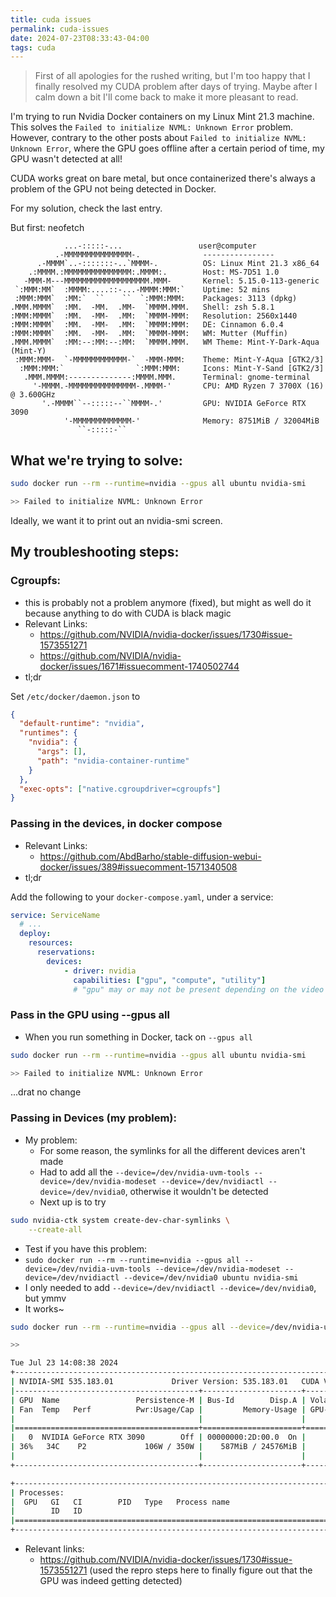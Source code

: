 ```yaml
---
title: cuda issues
permalink: cuda-issues
date: 2024-07-23T08:33:43-04:00
tags: cuda
---
```


> First of all apologies for the rushed writing, but I'm too happy that I
> finally resolved my CUDA problem after days of trying. Maybe after I calm down
> a bit I'll come back to make it more pleasant to read.

I'm trying to run Nvidia Docker containers on my Linux Mint 21.3 machine. This
solves the `Failed to initialize NVML: Unknown Error` problem. However, contrary
to the other posts about `Failed to initialize NVML: Unknown Error`, where the
GPU goes offline after a certain period of time, my GPU wasn't detected at all!

CUDA works great on bare metal, but once containerized there's always a problem
of the GPU not being detected in Docker.

For my solution, check the last entry.

But first: neofetch

```
            ...-:::::-...                 user@computer
          .-MMMMMMMMMMMMMMM-.              ----------------
      .-MMMM`..-:::::::-..`MMMM-.          OS: Linux Mint 21.3 x86_64
    .:MMMM.:MMMMMMMMMMMMMMM:.MMMM:.        Host: MS-7D51 1.0
   -MMM-M---MMMMMMMMMMMMMMMMMMM.MMM-       Kernel: 5.15.0-113-generic
 `:MMM:MM`  :MMMM:....::-...-MMMM:MMM:`    Uptime: 52 mins
 :MMM:MMM`  :MM:`  ``    ``  `:MMM:MMM:    Packages: 3113 (dpkg)
.MMM.MMMM`  :MM.  -MM.  .MM-  `MMMM.MMM.   Shell: zsh 5.8.1
:MMM:MMMM`  :MM.  -MM-  .MM:  `MMMM-MMM:   Resolution: 2560x1440
:MMM:MMMM`  :MM.  -MM-  .MM:  `MMMM:MMM:   DE: Cinnamon 6.0.4
:MMM:MMMM`  :MM.  -MM-  .MM:  `MMMM-MMM:   WM: Mutter (Muffin)
.MMM.MMMM`  :MM:--:MM:--:MM:  `MMMM.MMM.   WM Theme: Mint-Y-Dark-Aqua (Mint-Y)
 :MMM:MMM-  `-MMMMMMMMMMMM-`  -MMM-MMM:    Theme: Mint-Y-Aqua [GTK2/3]
  :MMM:MMM:`                `:MMM:MMM:     Icons: Mint-Y-Sand [GTK2/3]
   .MMM.MMMM:--------------:MMMM.MMM.      Terminal: gnome-terminal
     '-MMMM.-MMMMMMMMMMMMMMM-.MMMM-'       CPU: AMD Ryzen 7 3700X (16) @ 3.600GHz
       '.-MMMM``--:::::--``MMMM-.'         GPU: NVIDIA GeForce RTX 3090
            '-MMMMMMMMMMMMM-'              Memory: 8751MiB / 32004MiB
               ``-:::::-``
```

## What we're trying to solve:

```sh
sudo docker run --rm --runtime=nvidia --gpus all ubuntu nvidia-smi

>> Failed to initialize NVML: Unknown Error
```

Ideally, we want it to print out an nvidia-smi screen.

## My troubleshooting steps:

### Cgroupfs:

- this is probably not a problem anymore (fixed), but might as well do it
  because anything to do with CUDA is black magic
- Relevant Links:
  - https://github.com/NVIDIA/nvidia-docker/issues/1730#issue-1573551271
  - https://github.com/NVIDIA/nvidia-docker/issues/1671#issuecomment-1740502744
- tl;dr

Set `/etc/docker/daemon.json` to

```json
{
  "default-runtime": "nvidia",
  "runtimes": {
    "nvidia": {
      "args": [],
      "path": "nvidia-container-runtime"
    }
  },
  "exec-opts": ["native.cgroupdriver=cgroupfs"]
}
```

### Passing in the devices, in docker compose

- Relevant Links:
  - https://github.com/AbdBarho/stable-diffusion-webui-docker/issues/389#issuecomment-1571340508
- tl;dr

Add the following to your `docker-compose.yaml`, under a service:

```yaml
service: ServiceName
  # ...
  deploy:
    resources:
      reservations:
        devices:
            - driver: nvidia
              capabilities: ["gpu", "compute", "utility"]
              # "gpu" may or may not be present depending on the video card
```

### Pass in the GPU using --gpus all

- When you run something in Docker, tack on `--gpus all`

```sh
sudo docker run --rm --runtime=nvidia --gpus all ubuntu nvidia-smi

>> Failed to initialize NVML: Unknown Error
```

...drat no change

### Passing in Devices (my problem):

- My problem:
  - For some reason, the symlinks for all the different devices aren't made
  - Had to add all the
    `--device=/dev/nvidia-uvm-tools --device=/dev/nvidia-modeset --device=/dev/nvidiactl --device=/dev/nvidia0`,
    otherwise it wouldn't be detected
  - Next up is to try

```sh
sudo nvidia-ctk system create-dev-char-symlinks \
    --create-all
```

- Test if you have this problem:
- `sudo docker run --rm --runtime=nvidia --gpus all --device=/dev/nvidia-uvm-tools --device=/dev/nvidia-modeset --device=/dev/nvidiactl --device=/dev/nvidia0 ubuntu nvidia-smi`
- I only needed to add `--device=/dev/nvidiactl --device=/dev/nvidia0`, but ymmv
- It works~

```sh
sudo docker run --rm --runtime=nvidia --gpus all --device=/dev/nvidia-uvm-tools --device=/dev/nvidia-modeset --device=/dev/nvidiactl --device=/dev/nvidia0  ubuntu nvidia-smi

>>

Tue Jul 23 14:08:38 2024
+---------------------------------------------------------------------------------------+
| NVIDIA-SMI 535.183.01             Driver Version: 535.183.01   CUDA Version: 12.2     |
|-----------------------------------------+----------------------+----------------------+
| GPU  Name                 Persistence-M | Bus-Id        Disp.A | Volatile Uncorr. ECC |
| Fan  Temp   Perf          Pwr:Usage/Cap |         Memory-Usage | GPU-Util  Compute M. |
|                                         |                      |               MIG M. |
|=========================================+======================+======================|
|   0  NVIDIA GeForce RTX 3090        Off | 00000000:2D:00.0  On |                  N/A |
| 36%   34C    P2             106W / 350W |    587MiB / 24576MiB |      0%      Default |
|                                         |                      |                  N/A |
+-----------------------------------------+----------------------+----------------------+

+---------------------------------------------------------------------------------------+
| Processes:                                                                            |
|  GPU   GI   CI        PID   Type   Process name                            GPU Memory |
|        ID   ID                                                             Usage      |
|=======================================================================================|
+---------------------------------------------------------------------------------------+
```

- Relevant links:
  - https://github.com/NVIDIA/nvidia-docker/issues/1730#issue-1573551271 (used
    the repro steps here to finally figure out that the GPU was indeed getting
    detected)
